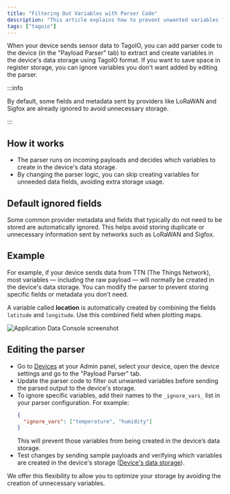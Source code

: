 ```yaml
---
title: "Filtering Out Variables with Parser Code"
description: "This article explains how to prevent unwanted variables from being saved to a device's data storage by modifying the device's payload parser code in TagoIO, and shows default behavior for common providers."
tags: ["tagoio"]
---
```

When your device sends sensor data to TagoIO, you can add parser code to the device (in the "Payload Parser" tab) to extract and create variables in the device's data storage using TagoIO format. If you want to save space in register storage, you can ignore variables you don't want added by editing the parser.

:::info

By default, some fields and metadata sent by providers like LoRaWAN and Sigfox are already ignored to avoid unnecessary storage.

:::

## How it works
- The parser runs on incoming payloads and decides which variables to create in the device's data storage.
- By changing the parser logic, you can skip creating variables for unneeded data fields, avoiding extra storage usage.

## Default ignored fields
Some common provider metadata and fields that typically do not need to be stored are automatically ignored. This helps avoid storing duplicate or unnecessary information sent by networks such as LoRaWAN and Sigfox.

## Example
For example, if your device sends data from TTN (The Things Network), most variables — including the raw payload — will normally be created in the device's data storage. You can modify the parser to prevent storing specific fields or metadata you don't need.

A variable called **location** is automatically created by combining the fields `latitude` and `longitude`. Use this combined field when plotting maps.

![Application Data Console screenshot](/docs_imagem/tagoio/filtering-out-variables-with-parser-code-2.png)

## Editing the parser
- Go to [Devices](https://admin.tago.io/devices) at your Admin panel, select your device, open the device settings and go to the "Payload Parser" tab.
- Update the parser code to filter out unwanted variables before sending the parsed output to the device's storage.
- To ignore specific variables, add their names to the `_ignore_vars_` list in your parser configuration. For example:
  ```json
  {
    "ignore_vars": ["temperature", "humidity"]
  }
  ```
  This will prevent those variables from being created in the device’s data storage.
- Test changes by sending sample payloads and verifying which variables are created in the device's storage ([Device's data storage](/docs/tagoio/devices/)).

We offer this flexibility to allow you to optimize your storage by avoiding the creation of unnecessary variables.